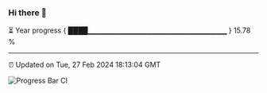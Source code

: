 ### Hi there 👋

⏳ Year progress { ████▁▁▁▁▁▁▁▁▁▁▁▁▁▁▁▁▁▁▁▁▁▁▁▁▁▁ } 15.78 %

---

⏰ Updated on Tue, 27 Feb 2024 18:13:04 GMT

![Progress Bar CI](https://github.com/liununu/liununu/workflows/Progress%20Bar%20CI/badge.svg)
